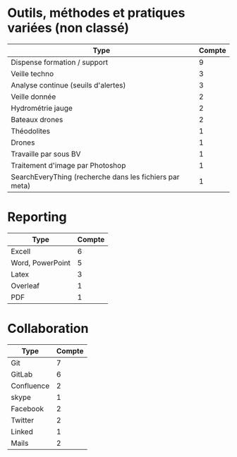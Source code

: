 
# Outils, méthodes et pratiques variées (non classé)

| Type                                                    | Compte |
|---------------------------------------------------------|--------|
| Dispense formation / support                            | 9      |
| Veille techno                                           | 3      |
| Analyse continue (seuils d'alertes)                     | 3      |
| Veille donnée                                           | 2      |
| Hydrométrie jauge                                       | 2      |
| Bateaux drones                                          | 2      |
| Théodolites                                             | 1      |
| Drones                                                  | 1      |
| Travaille par sous BV                                   | 1      |
| Traitement d'image par Photoshop                        | 1      |
| SearchEveryThing (recherche dans les fichiers par meta) | 1      |
    

# Reporting

| Type             | Compte |
|------------------|--------|
| Excell           | 6      |
| Word, PowerPoint | 5      |
| Latex            | 3      |
| Overleaf         | 1      |
| PDF              | 1      |

# Collaboration

 | Type       | Compte |
 |------------|--------|
 | Git        | 7      |
 | GitLab     | 6      |
 | Confluence | 2      |
 | skype      | 1      |
 | Facebook   | 2      |
 | Twitter    | 2      |
 | Linked     | 1      |
 | Mails      | 2      |



